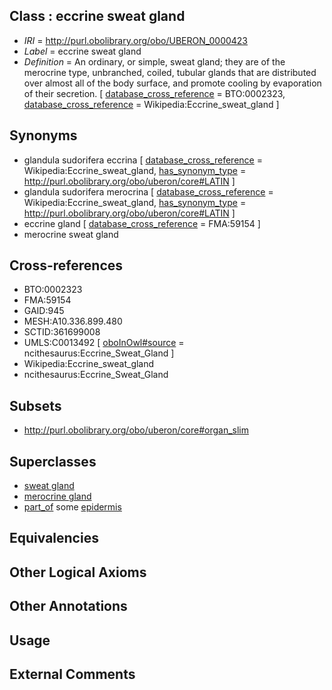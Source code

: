 
## Class : eccrine sweat gland

 * *IRI* = http://purl.obolibrary.org/obo/UBERON_0000423
 * *Label* = eccrine sweat gland
 * *Definition* = An ordinary, or simple, sweat gland; they are of the merocrine type, unbranched, coiled, tubular glands that are distributed over almost all of the body surface, and promote cooling by evaporation of their secretion. [ [database_cross_reference](../../ef/oboInOwl#hasDbXref.md) = BTO:0002323, [database_cross_reference](../../ef/oboInOwl#hasDbXref.md) = Wikipedia:Eccrine_sweat_gland ]

## Synonyms

 * glandula sudorifera eccrina [ [database_cross_reference](../../ef/oboInOwl#hasDbXref.md) = Wikipedia:Eccrine_sweat_gland, [has_synonym_type](../../pe/oboInOwl#hasSynonymType.md) = http://purl.obolibrary.org/obo/uberon/core#LATIN ]
 * glandula sudorifera merocrina [ [database_cross_reference](../../ef/oboInOwl#hasDbXref.md) = Wikipedia:Eccrine_sweat_gland, [has_synonym_type](../../pe/oboInOwl#hasSynonymType.md) = http://purl.obolibrary.org/obo/uberon/core#LATIN ]
 * eccrine gland [ [database_cross_reference](../../ef/oboInOwl#hasDbXref.md) = FMA:59154 ]
 * merocrine sweat gland

## Cross-references

 * BTO:0002323
 * FMA:59154
 * GAID:945
 * MESH:A10.336.899.480
 * SCTID:361699008
 * UMLS:C0013492 [ [oboInOwl#source](../../ce/oboInOwl#source.md) = ncithesaurus:Eccrine_Sweat_Gland ]
 * Wikipedia:Eccrine_sweat_gland
 * ncithesaurus:Eccrine_Sweat_Gland

## Subsets

 * http://purl.obolibrary.org/obo/uberon/core#organ_slim

## Superclasses

 * [sweat gland](../../UBERON/20/UBERON_0001820.md)
 * [merocrine gland](../../UBERON/43/UBERON_0010243.md)
 * [part_of](../../BFO/50/BFO_0000050.md) some [epidermis](../../UBERON/03/UBERON_0001003.md)

## Equivalencies


## Other Logical Axioms


## Other Annotations


## Usage


## External Comments

